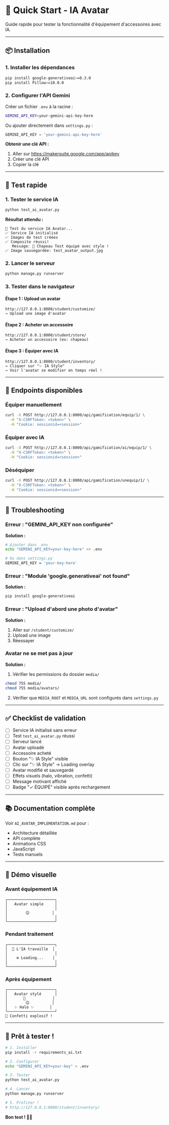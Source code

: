 # 🚀 Quick Start - IA Avatar

Guide rapide pour tester la fonctionnalité d'équipement d'accessoires avec IA.

---

## 📦 Installation

### 1. Installer les dépendances
```bash
pip install google-generativeai>=0.3.0
pip install Pillow>=10.0.0
```

### 2. Configurer l'API Gemini

Créer un fichier `.env` à la racine :
```bash
GEMINI_API_KEY=your-gemini-api-key-here
```

Ou ajouter directement dans `settings.py` :
```python
GEMINI_API_KEY = 'your-gemini-api-key-here'
```

**Obtenir une clé API :**
1. Aller sur https://makersuite.google.com/app/apikey
2. Créer une clé API
3. Copier la clé

---

## 🧪 Test rapide

### 1. Tester le service IA
```bash
python test_ai_avatar.py
```

**Résultat attendu :**
```
🧪 Test du service IA Avatar...
✅ Service IA initialisé
✅ Images de test créées
✅ Composite réussi!
   Message: 🎉 Chapeau Test équipé avec style !
✅ Image sauvegardée: test_avatar_output.jpg
```

### 2. Lancer le serveur
```bash
python manage.py runserver
```

### 3. Tester dans le navigateur

#### Étape 1 : Upload un avatar
```
http://127.0.0.1:8000/student/customize/
→ Upload une image d'avatar
```

#### Étape 2 : Acheter un accessoire
```
http://127.0.0.1:8000/student/store/
→ Acheter un accessoire (ex: chapeau)
```

#### Étape 3 : Équiper avec IA
```
http://127.0.0.1:8000/student/inventory/
→ Cliquer sur "✨ IA Style"
→ Voir l'avatar se modifier en temps réel !
```

---

## 🎯 Endpoints disponibles

### Équiper manuellement
```bash
curl -X POST http://127.0.0.1:8000/api/gamification/equip/1/ \
  -H "X-CSRFToken: <token>" \
  -H "Cookie: sessionid=<session>"
```

### Équiper avec IA
```bash
curl -X POST http://127.0.0.1:8000/api/gamification/ai/equip/1/ \
  -H "X-CSRFToken: <token>" \
  -H "Cookie: sessionid=<session>"
```

### Déséquiper
```bash
curl -X POST http://127.0.0.1:8000/api/gamification/unequip/1/ \
  -H "X-CSRFToken: <token>" \
  -H "Cookie: sessionid=<session>"
```

---

## 🐛 Troubleshooting

### Erreur : "GEMINI_API_KEY non configurée"
**Solution :**
```bash
# Ajouter dans .env
echo "GEMINI_API_KEY=your-key-here" >> .env

# Ou dans settings.py
GEMINI_API_KEY = 'your-key-here'
```

### Erreur : "Module 'google.generativeai' not found"
**Solution :**
```bash
pip install google-generativeai
```

### Erreur : "Upload d'abord une photo d'avatar"
**Solution :**
1. Aller sur `/student/customize/`
2. Upload une image
3. Réessayer

### Avatar ne se met pas à jour
**Solution :**
1. Vérifier les permissions du dossier `media/`
```bash
chmod 755 media/
chmod 755 media/avatars/
```

2. Vérifier que `MEDIA_ROOT` et `MEDIA_URL` sont configurés dans `settings.py`

---

## ✅ Checklist de validation

- [ ] Service IA initialisé sans erreur
- [ ] Test `test_ai_avatar.py` réussi
- [ ] Serveur lancé
- [ ] Avatar uploadé
- [ ] Accessoire acheté
- [ ] Bouton "✨ IA Style" visible
- [ ] Clic sur "✨ IA Style" → Loading overlay
- [ ] Avatar modifié et sauvegardé
- [ ] Effets visuels (halo, vibration, confetti)
- [ ] Message motivant affiché
- [ ] Badge "✓ ÉQUIPÉ" visible après rechargement

---

## 📚 Documentation complète

Voir `AI_AVATAR_IMPLEMENTATION.md` pour :
- Architecture détaillée
- API complète
- Animations CSS
- JavaScript
- Tests manuels

---

## 🎨 Démo visuelle

### Avant équipement IA
```
┌─────────────────────┐
│   Avatar simple     │
│                     │
│        😊          │
│                     │
└─────────────────────┘
```

### Pendant traitement
```
┌─────────────────────┐
│  🎨 L'IA travaille  │
│                     │
│    ⚙️ Loading...    │
│                     │
└─────────────────────┘
```

### Après équipement
```
┌─────────────────────┐
│   Avatar stylé      │
│       🎩            │
│        😊          │
│   ✨ Halo ✨       │
└─────────────────────┘
🎉 Confetti explosif !
```

---

## 🚀 Prêt à tester !

```bash
# 1. Installer
pip install -r requirements_ai.txt

# 2. Configurer
echo "GEMINI_API_KEY=your-key" > .env

# 3. Tester
python test_ai_avatar.py

# 4. Lancer
python manage.py runserver

# 5. Profiter !
# http://127.0.0.1:8000/student/inventory/
```

**Bon test ! 🎨✨**
